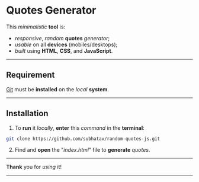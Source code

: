 # Quotes Generator

This *minimalistic* **tool** is:

* *responsive*, *random* **quotes** *generator*;
* *usable* on all **devices** (mobiles/desktops);
* *built* using **HTML**, **CSS**, and **JavaScript**.

<hr/>

## Requirement

[Git](https://git-scm.com/downloads "Download Git") must be **installed** on the *local* **system**.

<hr/>

## Installation

1. To **run** it *locally*, **enter** this *command* in the **terminal**:

```bash
git clone https://github.com/subhatav/random-quotes-js.git
```

2. Find and **open** the "*index.html*" file to **generate** *quotes*.

<hr/>

**Thank** you for *using* it!

<hr/>